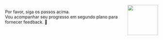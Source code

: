 <img src="https://octodex.github.com/images/supportcat.png" align="right" height="100px" />

Por favor, siga os passos acima.  
Vou acompanhar seu progresso em segundo plano para fornecer feedback. 🧐